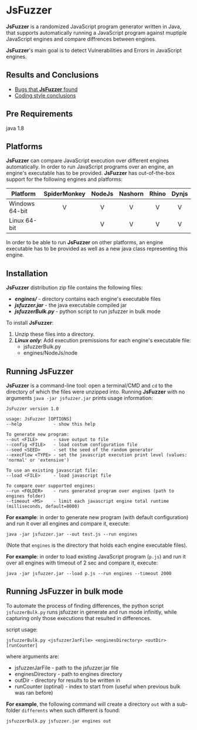 # JsFuzzer

**JsFuzzer** is a randomized JavaScript program generator written in Java, that supports automatically running a JavaScript program against muptiple JavaScript engines and compare diffrences between engines.

**JsFuzzer**'s main goal is to detect Vulnerabilities and Errors in JavaScript engines.

Results and Conclusions
---
* [Bugs that **JsFuzzer** found](docs/results.md)
* [Coding style conclusions](docs/code-style.md)

Pre Requirements
----
java 1.8

Platforms
----
**JsFuzzer** can compare JavaScript execution over different engines automatically.
In order to run JavaScript programs over an engine, an engine's executable has to be provided.
**JsFuzzer** has out-of-the-box support for the following engines and platforms:

|Platform|SpiderMonkey|NodeJs|Nashorn|Rhino|Dynjs|
|---|:---:|:---:|:---:|:---:|:---:|
|Windows 64-bit|V|V|V|V|V|
|Linux 64-bit||V|V|V|V|

In order to be able to run **JsFuzzer** on other platforms, an engine executable has to be provided as well as a new java class representing this engine.

Installation
----
**JsFuzzer** distribution zip file contains the following files:

* ***engines/*** - directory contains each engine's executable files
* ***jsfuzzer.jar*** - the java executable compiled jar
* ***jsfuzzerBulk.py*** - python script to run jsfuzzer in bulk mode

To install __JsFuzzer__:

1. Unzip these files into a directory.
2. ***Linux only***: Add execution premissions for each engine's executable file:
	* jsfuzzerBulk.py
    * engines/NodeJs/node

Running JsFuzzer
----
__JsFuzzer__ is a command-line tool: open a terminal/CMD and ```cd``` to the directory of which the files were unzipped into.
Running __JsFuzzer__ with no arguments ```java -jar jsfuzzer.jar``` prints usage information:

```
JsFuzzer version 1.0

usage: JsFuzzer [OPTIONS]
--help            - show this help

To generate new program:
--out <FILE>      - save output to file
--config <FILE>   - load costum configuration file
--seed <SEED>     - set the seed of the random generator
--execFlow <TYPE> - set the javascript execution print level (values: 'normal' or 'extensive')

To use an existing javascript file:
--load <FILE>     - load javascript file

To compare over supported engines:
--run <FOLDER>    - runs generated program over engines (path to engines folder)
--timeout <MS>    - limit each javascript engine total runtime (milliseconds, default=8000)
```

**For example**: in order to generate new program (with default configuration) and run it over all engines and compare it, execute:

```
java -jar jsfuzzer.jar --out test.js --run engines
```

(Note that ```engines```
is the directory that holds each engine executable files).

**For example**: in order to load existing JavaScript program (```p.js```) and run it over all engines with timeout of 2 sec and compare it, execute:

```
java -jar jsfuzzer.jar --load p.js --run engines --timeout 2000
```

Running JsFuzzer in bulk mode
----
To automate the process of finding differences, the python script ```jsfuzzerBulk.py``` runs jsfuzzer in generate and run mode infinitly, while capturing only those executions that resulted in differences.

script usage:
```
jsfuzzerBulk.py <jsfuzzerJarFile> <enginesDirectory> <outDir> [runCounter]
```
where arguments are:

* jsfuzzerJarFile - path to the jsfuzzer.jar file
* enginesDirectory - path to engines directory
* outDir - directory for results to be written in
* runCounter (optinal) - index to start from (useful when previous bulk was ran before)

**For example**, the following command will create a directory ```out``` with a sub-folder ```differents``` when such different is found:
```
jsfuzzerBulk.py jsfuzzer.jar engines out
```
